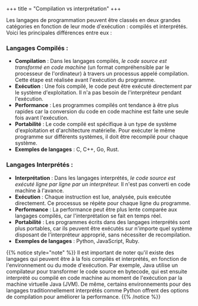 +++
title = "Compilation vs interprétation"
+++

Les langages de programmation peuvent être classés en deux grandes catégories en fonction de leur mode d'exécution : compilés et interprétés. Voici les principales différences entre eux :

### Langages Compilés :
- **Compilation** : Dans les langages compilés, _le code source est transformé en code machine_ (un format compréhensible par le processeur de l'ordinateur) à travers un processus appelé compilation. Cette étape est réalisée avant l'exécution du programme.
- **Exécution** : Une fois compilé, le code peut être exécuté directement par le système d'exploitation. Il n'a pas besoin de l'interpréteur pendant l'exécution.
- **Performance** : Les programmes compilés ont tendance à être plus rapides car la conversion du code en code machine est faite une seule fois avant l'exécution.
- **Portabilité** : Le code compilé est spécifique à un type de système d'exploitation et d'architecture matérielle. Pour exécuter le même programme sur différents systèmes, il doit être recompilé pour chaque système.
- **Exemples de langages** : C, C++, Go, Rust.

### Langages Interprétés :
- **Interprétation** : Dans les langages interprétés, _le code source est exécuté ligne par ligne par un interpréteur._ Il n'est pas converti en code machine à l'avance.
- **Exécution** : Chaque instruction est lue, analysée, puis exécutée directement. Ce processus se répète pour chaque ligne du programme.
- **Performance** : La performance peut être plus lente comparée aux langages compilés, car l'interprétation se fait en temps réel.
- **Portabilité** : Les programmes écrits dans des langages interprétés sont plus portables, car ils peuvent être exécutés sur n'importe quel système disposant de l'interpréteur approprié, sans nécessiter de recompilation.
- **Exemples de langages** : Python, JavaScript, Ruby.

{{% notice style="note" %}}
Il est important de noter qu'il existe des langages qui peuvent être à la fois compilés et interprétés, en fonction de l'environnement ou du mode d'exécution. Par exemple, Java utilise un compilateur pour transformer le code source en bytecode, qui est ensuite interprété ou compilé en code machine au moment de l'exécution par la machine virtuelle Java (JVM). De même, certains environnements pour des langages traditionnellement interprétés comme Python offrent des options de compilation pour améliorer la performance.
{{% /notice %}}

